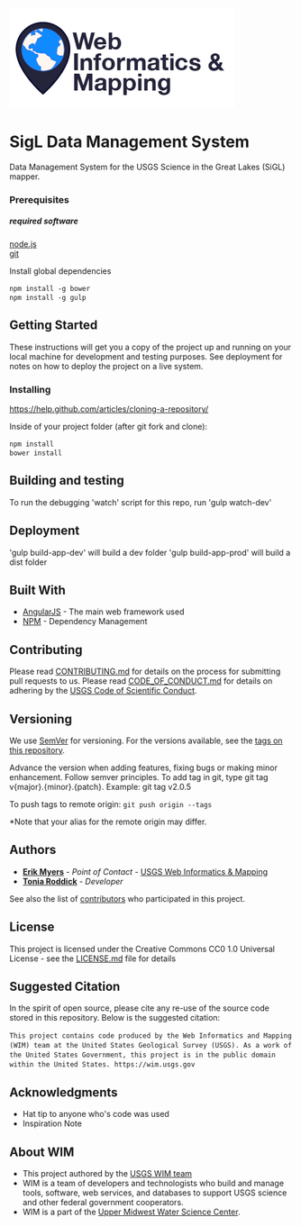 ![WiM](wimlogo.png)


# SigL Data Management System

Data Management System for the USGS Science in the Great Lakes (SiGL) mapper.

### Prerequisites

##### required software
[node.js](http://nodejs.org)  
[git](https://git-scm.com/)  

Install global dependencies
```
npm install -g bower
npm install -g gulp
```

## Getting Started

These instructions will get you a copy of the project up and running on your local machine for development and testing purposes. See deployment for notes on how to deploy the project on a live system.

### Installing

https://help.github.com/articles/cloning-a-repository/

Inside of your project folder (after git fork and clone):
```
npm install
bower install
```
## Building and testing

To run the debugging 'watch' script for this repo, run 'gulp watch-dev'

## Deployment
'gulp build-app-dev' will build a dev folder
'gulp build-app-prod' will build a dist folder

## Built With

* [AngularJS](https://angularjs.org/) - The main web framework used
* [NPM](https://www.npmjs.com/) - Dependency Management

## Contributing

Please read [CONTRIBUTING.md](CONTRIBUTING.md) for details on the process for submitting pull requests to us. Please read [CODE_OF_CONDUCT.md](CODE_OF_CONDUCT.md) for details on adhering by the [USGS Code of Scientific Conduct](https://www2.usgs.gov/fsp/fsp_code_of_scientific_conduct.asp).

## Versioning

We use [SemVer](http://semver.org/) for versioning. For the versions available, see the [tags on this repository](../../tags). 

Advance the version when adding features, fixing bugs or making minor enhancement. Follow semver principles. To add tag in git, type git tag v{major}.{minor}.{patch}. Example: git tag v2.0.5

To push tags to remote origin: `git push origin --tags`

*Note that your alias for the remote origin may differ.

## Authors

* **[Erik Myers](https://www.usgs.gov/staff-profiles/erik-s-myers)**  - *Point of Contact* - [USGS Web Informatics & Mapping](https://wim.usgs.gov/)
* **[Tonia Roddick](https://github.com/troddick)**  - *Developer*

See also the list of [contributors](../../graphs/contributors) who participated in this project.

## License

This project is licensed under the Creative Commons CC0 1.0 Universal License - see the [LICENSE.md](LICENSE.md) file for details

## Suggested Citation
In the spirit of open source, please cite any re-use of the source code stored in this repository. Below is the suggested citation:

`This project contains code produced by the Web Informatics and Mapping (WIM) team at the United States Geological Survey (USGS). As a work of the United States Government, this project is in the public domain within the United States. https://wim.usgs.gov`


## Acknowledgments

* Hat tip to anyone who's code was used
* Inspiration Note 

## About WIM
* This project authored by the [USGS WIM team](https://wim.usgs.gov)
* WIM is a team of developers and technologists who build and manage tools, software, web services, and databases to support USGS science and other federal government cooperators.
* WIM is a part of the [Upper Midwest Water Science Center](https://www.usgs.gov/centers/wisconsin-water-science-center).

